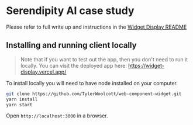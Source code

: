# Serendipity AI case study 

Please refer to full write up and instructions in the [Widget Display README](https://github.com/TylerWoolcott/widget-display.git) 

## Installing and running client locally 

> Note that if you want to test out the app, then you don't need to run it locally. You can visit the deployed app here: https://widget-display.vercel.app/

To install locally you will need to have node installed on your computer.

```bash
git clone https://github.com/TylerWoolcott/web-component-widget.git
yarn install
yarn start
```

Open `http://localhost:3000` in a browser. 